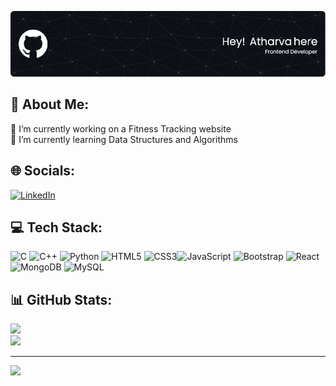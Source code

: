<p align="center">
    <img src="./github-header.png" alt="Header">
</p>

## 💫 About Me:
🔭 I’m currently working on a Fitness Tracking website<br>🌱 I’m currently learning Data Structures and Algorithms<br>


## 🌐 Socials:
[![LinkedIn](https://img.shields.io/badge/LinkedIn-%230077B5.svg?logo=linkedin&logoColor=white)](https://linkedin.com/in/atharva-mankame) 

## 💻 Tech Stack:
![C](https://img.shields.io/badge/c-%2300599C.svg?style=for-the-badge&logo=c&logoColor=white) ![C++](https://img.shields.io/badge/c++-%2300599C.svg?style=for-the-badge&logo=c%2B%2B&logoColor=white) ![Python](https://img.shields.io/badge/python-3670A0?style=for-the-badge&logo=python&logoColor=ffdd54)  ![HTML5](https://img.shields.io/badge/html5-%23E34F26.svg?style=for-the-badge&logo=html5&logoColor=white) ![CSS3](https://img.shields.io/badge/css3-%231572B6.svg?style=for-the-badge&logo=css3&logoColor=white)![JavaScript](https://img.shields.io/badge/javascript-%23323330.svg?style=for-the-badge&logo=javascript&logoColor=%23F7DF1E)   ![Bootstrap](https://img.shields.io/badge/bootstrap-%238511FA.svg?style=for-the-badge&logo=bootstrap&logoColor=white) ![React](https://img.shields.io/badge/react-%2320232a.svg?style=for-the-badge&logo=react&logoColor=%2361DAFB) ![MongoDB](https://img.shields.io/badge/MongoDB-%234ea94b.svg?style=for-the-badge&logo=mongodb&logoColor=white) ![MySQL](https://img.shields.io/badge/mysql-%2300000f.svg?style=for-the-badge&logo=mysql&logoColor=white)

## 📊 GitHub Stats:
![](https://github-readme-streak-stats.herokuapp.com/?user=atharva-m1&theme=react&hide_border=true)<br/>
![](https://github-readme-stats.vercel.app/api/top-langs/?username=atharva-m1&theme=react&hide_border=true&include_all_commits=false&count_private=false&layout=compact)

---
[![](https://visitcount.itsvg.in/api?id=atharva-m1&icon=0&color=12)](https://visitcount.itsvg.in)

